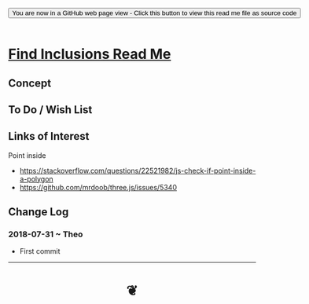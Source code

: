 <span style=display:none; >[You are now in a GitHub source code view - click this link to view Read Me file as a web page]( https://jaanga.github.io/#cookbook-html/examples/xxxxx/README.md "View file as a web page." ) </span>


<div><input type=button class = 'btn btn-secondary btn-sm' onclick="window.location.href='https://github.com/jaanga/jaanga.github.io/tree/master/cookbook-threejs/examples/xxxxx/README.md'";
value='You are now in a GitHub web page view - Click this button to view this read me file as source code' ></div>

<br>

# [Find Inclusions Read Me]( #xxxxxx/README.md )

<!--
<iframe src=https://jaanga.github.io/#cookbook/examples/xxxxxx/xxxxxx.html width=100% height=500px >Iframes are not viewable in GitHub source code view</iframe>
_basic-html.html_

## Full Screen: [Find Inclusions]( https://jaanga.github.io/cookbook/examples/xxxxxx/xxxxxx.html )
-->


## Concept


## To Do / Wish List


## Links of Interest


Point inside
* https://stackoverflow.com/questions/22521982/js-check-if-point-inside-a-polygon
* https://github.com/mrdoob/three.js/issues/5340



## Change Log

### 2018-07-31 ~ Theo

* First commit

***

# <center title="hello!" ><a href=javascript:window.scrollTo(0,0); style=text-decoration:none; > ❦ </a></center>
